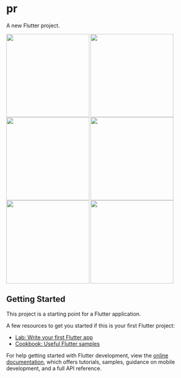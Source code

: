 # pr

A new Flutter project.

<img align="left" src="https://github.com/krishnasavani1244/mirror_wall/assets/131374449/6af82a6c-4913-494e-85f4-c62b101d9500" width="220px">
<img align="left" src="https://github.com/krishnasavani1244/mirror_wall/assets/131374449/5710bb40-ffbf-4bf4-b1c2-eb3fe4133d63" width="220px">
<img src="https://github.com/krishnasavani1244/mirror_wall/assets/131374449/49dd1c4d-b3e7-4f84-a4ad-dce15114c2d4" width="220px">

<img align="left" src="https://github.com/krishnasavani1244/mirror_wall/assets/131374449/6af82a6c-4913-494e-85f4-c62b101d9500" width="220px">
<img align="left" src="https://github.com/krishnasavani1244/mirror_wall/assets/131374449/4b8d0c3b-6fc4-4907-8be5-e24a97d4566d" width="220px">
<img src="https://github.com/krishnasavani1244/mirror_wall/assets/131374449/1e7fc828-2024-49d4-b9ad-ca962dd8d5b8" width="220px">

## Getting Started

This project is a starting point for a Flutter application.

A few resources to get you started if this is your first Flutter project:

- [Lab: Write your first Flutter app](https://docs.flutter.dev/get-started/codelab)
- [Cookbook: Useful Flutter samples](https://docs.flutter.dev/cookbook)

For help getting started with Flutter development, view the
[online documentation](https://docs.flutter.dev/), which offers tutorials,
samples, guidance on mobile development, and a full API reference.
